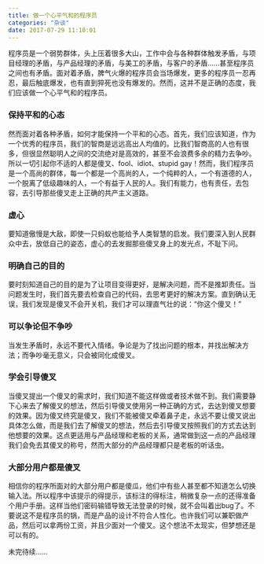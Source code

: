 ```yaml
---
title: 做一个心平气和的程序员
categories: "杂谈"
date: 2017-07-29 11:10:01
---
```


程序员是一个弱势群体，头上压着很多大山，工作中会与各种群体触发矛盾，与项目经理的矛盾，与产品经理的矛盾，与美工的矛盾，与客户的矛盾……甚至程序员之间也有矛盾。面对着矛盾，脾气火爆的程序员会当场爆发，更多的程序员一忍再忍，最后触底爆发，也有直到猝死也没有爆发的。然而，这并不是正确的态度，我们应该做一个心平气和的程序员。


<!--more-->

### 保持平和的心态    
然而面对着各种矛盾，如何才能保持一个平和的心态。首先，我们应该知道，作为一个优秀的程序员，我们的智商是远远高出人均值的。比我们智商高的人也有很多，但很显然聪明人之间的交流绝对是高效的，甚至不会浪费多余的精力去争吵。所以一切引起你不适的人都是傻叉、fool、idiot、stupid gay！然而，我们程序员是一个高尚的群体，每一个都是一个高尚的人，一个纯粹的人，一个有道德的人，一个脱离了低级趣味的人，一个有益于人民的人。我们有能力，也有责任，去包容，去引导那些傻叉走上正确的共产主义道路。     

### 虚心    
要知道傲慢是大敌，即使一只蚂蚁也能给予人类智慧的启发。我们要深入到人民群众中去，放低自己的姿态，虚心的去发掘那些傻叉身上的发光点，不耻下问。    

### 明确自己的目的    
要时刻知道自己的目的是为了让项目变得更好，是解决问题，而不是推卸责任。当问题发生时，我们首先要去检查自己的代码，去思考更好的解决方案。直到确认无误，我们发现是傻叉不会开关机，我们才可以理直气壮的说：“你这个傻叉！”    

### 可以争论但不争吵
当发生矛盾时，永远不要代入情绪。争论是为了找出问题的根本，并找出解决方法；而争吵毫无意义，只会被同化成傻叉。    

### 学会引导傻叉
当傻叉提出一个傻叉的需求时，我们知道不能这样做或者技术做不到。我们需要静下心来去了解傻叉的想法，然后引导傻叉使用另一种正确的方式，去达到傻叉想要的效果。因为傻叉终究是傻叉，我们不能被傻叉牵着鼻子走，永远不要让傻叉说出具体怎么做，而是我们去了解傻叉的想法，然后去引导傻叉按照我们的方式去达到他想要的效果。这点更适用与产品经理和老板的关系，通常做到这一点的产品经理我们会免去其傻叉的称号，然而大部分的产品经理都只是老板的听话虫。    

### 大部分用户都是傻叉
相信你的程序所面对的大部分用户都是傻瓜，他们中有些人甚至都不知道怎么切换输入法。所以程序中该提示的得提示，该标注的得标注，稍微复杂一点的还得准备个用户手册。这样当他们密码输错导致无法登录的时候，就不会叫着出bug了。不要说这不是程序员的锅，而是产品的设计不符合人性化。也许我们可以兼职做产品，然后可以拿两份工资，并且少面对一个傻叉。这个想法不太现实，但梦想还是可以有的。    

未完待续……